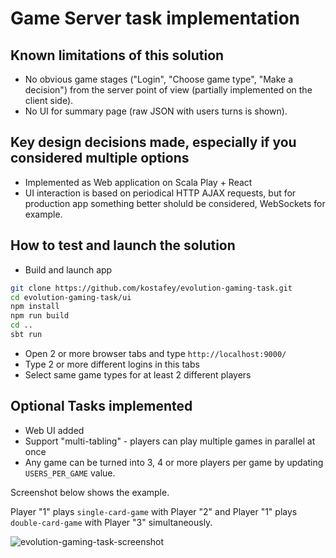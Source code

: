 # Game Server task implementation

## Known limitations of this solution
* No obvious game stages ("Login", "Choose game type", "Make a decision") from 
  the server point of view (partially implemented on the client side).
* No UI for summary page (raw JSON with users turns is shown).

## Key design decisions made, especially if you considered multiple options
* Implemented as Web application on Scala Play + React
* UI interaction is based on periodical HTTP AJAX requests, but for production
  app something better sholuld be considered, WebSockets for example.

##  How to test and launch the solution
* Build and launch app
```bash
git clone https://github.com/kostafey/evolution-gaming-task.git
cd evolution-gaming-task/ui
npm install
npm run build
cd ..
sbt run
```
* Open 2 or more browser tabs and type `http://localhost:9000/`
* Type 2 or more different logins in this tabs
* Select same game types for at least 2 different players

## Optional Tasks implemented
* Web UI added
* Support "multi-tabling" - players can play multiple games in parallel at once
* Any game can be turned into 3, 4 or more players per game by updating 
  `USERS_PER_GAME` value.

Screenshot below shows the example.

Player "1" plays `single-card-game` with Player "2" and Player "1" plays `double-card-game` with Player "3" simultaneously.

![evolution-gaming-task-screenshot](https://user-images.githubusercontent.com/1282079/159043236-412f7f14-2412-46c3-b548-b709b0418cae.png)

